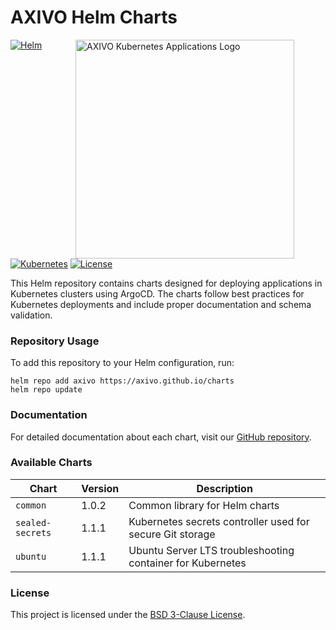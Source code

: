 # AXIVO Helm Charts

<img align="right" style="padding: 0 50px;" width="350" height="350" src="https://raw.githubusercontent.com/axivo/k3s-applications/main/docs/images/logo-services.svg" alt="AXIVO Kubernetes Applications Logo" />

[![Helm](https://img.shields.io/badge/helm-v3-blue)](https://helm.sh)
[![Kubernetes](https://img.shields.io/badge/kubernetes-%23326ce5.svg?style=flat&logo=kubernetes&logoColor=white)](https://kubernetes.io)
[![License](https://img.shields.io/github/license/axivo/k3s-applications)](https://github.com/axivo/k3s-applications/blob/main/LICENSE)

This Helm repository contains charts designed for deploying applications in Kubernetes clusters using ArgoCD. The charts follow best practices for Kubernetes deployments and include proper documentation and schema validation.

### Repository Usage

To add this repository to your Helm configuration, run:

```shell
helm repo add axivo https://axivo.github.io/charts
helm repo update
```

### Documentation

For detailed documentation about each chart, visit our [GitHub repository](https://github.com/axivo/k3s-applications).

### Available Charts

| Chart | Version | Description |
|-------|---------|-------------|
| `common` | 1.0.2 | Common library for Helm charts |
| `sealed-secrets` | 1.1.1 | Kubernetes secrets controller used for secure Git storage |
| `ubuntu` | 1.1.1 | Ubuntu Server LTS troubleshooting container for Kubernetes |

### License

This project is licensed under the [BSD 3-Clause License](https://github.com/axivo/k3s-applications/blob/main/LICENSE).

